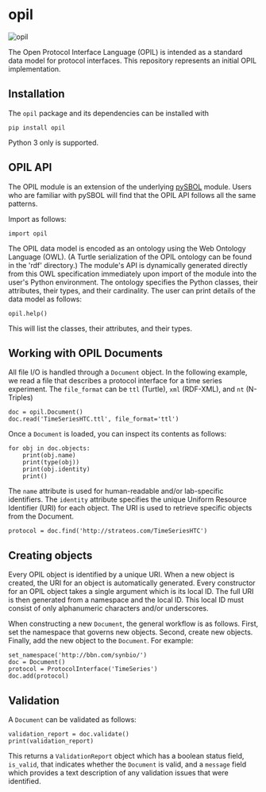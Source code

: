 # opil

![opil](https://github.com/sd2e/opil/workflows/opil/badge.svg?branch=github_actions_ci)

The Open Protocol Interface Language (OPIL) is intended as a standard data model for protocol interfaces. This repository represents an initial OPIL implementation. 

## Installation
The  `opil` package and its dependencies can be installed with
```
pip install opil
```
Python 3 only is supported.

## OPIL API

The OPIL module is an extension of the underlying [pySBOL](https://github.com/SynBioDex/pySBOL3) module. Users who are familiar with pySBOL will find that the OPIL API follows all the same patterns.

Import as follows:

```
import opil
```

The OPIL data model is encoded as an ontology using the Web Ontology Language (OWL). (A Turtle serialization of the OPIL ontology can be found in the 'rdf' directory.) The module's API is dynamically generated directly from this OWL specification immediately upon import of the module into the user's Python environment. The ontology specifies the Python classes, their attributes, their types, and their cardinality. The user can print details of the data model as follows:

```
opil.help()
```

This will list the classes, their attributes, and their types. 

## Working with OPIL Documents

All file I/O is handled through a `Document` object. In the following example, we read a file that describes a protocol interface for a time series experiment. The `file_format` can be `ttl` (Turtle), `xml` (RDF-XML), and `nt` (N-Triples) 

```
doc = opil.Document()
doc.read('TimeSeriesHTC.ttl', file_format='ttl')
```

Once a `Document` is loaded, you can inspect its contents as follows:

```
for obj in doc.objects:
    print(obj.name)
    print(type(obj))
    print(obj.identity)
    print()
```

The `name` attribute is used for human-readable and/or lab-specific identifiers. The `identity` attribute specifies the unique Uniform Resource Identifier (URI) for each object. The URI is used to retrieve specific objects from the Document.

```
protocol = doc.find('http://strateos.com/TimeSeriesHTC')
```

## Creating objects

Every OPIL object is identified by a unique URI. When a new object is created, the URI for an object is automatically generated. Every constructor for an OPIL object takes a single argument which is its local ID. The full URI is then generated from a namespace and the local ID. This local ID must consist of only alphanumeric characters and/or underscores.

When constructing a new `Document`, the general workflow is as follows. First, set the namespace that governs new objects. Second, create new objects. Finally, add the new object to the `Document`.  For example:

```
set_namespace('http://bbn.com/synbio/')
doc = Document()
protocol = ProtocolInterface('TimeSeries')
doc.add(protocol)
```

## Validation

A `Document` can be validated as follows:

```
validation_report = doc.validate()
print(validation_report)
```

This returns a `ValidationReport` object which has a boolean status field, `is_valid`, that indicates whether the `Document` is valid, and a `message` field which provides a text description of any validation issues that were identified.
